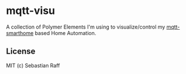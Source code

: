 # mqtt-visu

A collection of Polymer Elements I'm using to visualize/control my 
[mqtt-smarthome](https://github.com/mqtt-smarthome/mqtt-smarthome) based Home Automation.

## License

MIT (c) Sebastian Raff
